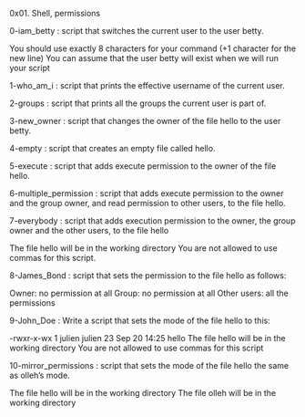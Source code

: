 0x01. Shell, permissions

0-iam_betty : script that switches the current user to the user betty.

You should use exactly 8 characters for your command (+1 character for the new line)
You can assume that the user betty will exist when we will run your script

1-who_am_i : script that prints the effective username of the current user.

2-groups : script that prints all the groups the current user is part of.

3-new_owner : script that changes the owner of the file hello to the user betty.

4-empty : script that creates an empty file called hello.

5-execute : script that adds execute permission to the owner of the file hello.

6-multiple_permission : script that adds execute permission to the owner and the group owner, and read permission to other users, to the file hello.

7-everybody : script that adds execution permission to the owner, the group owner and the other users, to the file hello

The file hello will be in the working directory
You are not allowed to use commas for this script.

8-James_Bond : script that sets the permission to the file hello as follows:

Owner: no permission at all
Group: no permission at all
Other users: all the permissions 

9-John_Doe : Write a script that sets the mode of the file hello to this:

-rwxr-x-wx 1 julien julien 23 Sep 20 14:25 hello
The file hello will be in the working directory
You are not allowed to use commas for this script

10-mirror_permissions : script that sets the mode of the file hello the same as olleh’s mode.

The file hello will be in the working directory
The file olleh will be in the working directory
